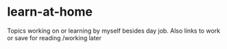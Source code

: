 # learn-at-home
Topics working on or learning by myself besides day job. Also links to work or save for reading /working later
